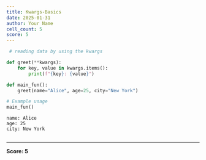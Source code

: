 ```yaml
---
title: Kwargs-Basics
date: 2025-01-31
author: Your Name
cell_count: 5
score: 5
---
```


```python
 # reading data by using the kwargs
```


```python
def greet(**kwargs):
    for key, value in kwargs.items():
        print(f"{key}: {value}")
```


```python
def main_fun():
    greet(name="Alice", age=25, city="New York")
```


```python
# Example usage
main_fun()
```

    name: Alice
    age: 25
    city: New York



```python

```


---
**Score: 5**
